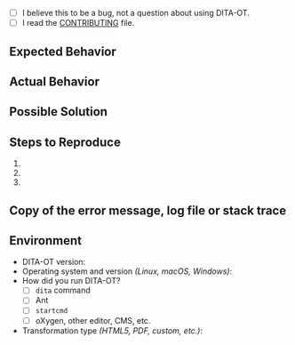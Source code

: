 <!-- ↑ Provide a general summary of the issue in the Title above ↑ -->

<!--
  Hi! Thanks for filing an issue with the DITA Open Toolkit project.
  Please take the time to answer the basic questions.

  To check boxes, change the `[ ]` into `[x]` (or submit and check.)

  If there is no need for certain sections, please delete those headers before
  submitting. We know not all issues require those steps. Otherwise, please try
  to be as detailed as possible.

  If you are unsure this is a bug in DITA-OT, or if this is just a generic usage
  question, please consider asking your question on the "dita-users" group at
  https://groups.yahoo.com/group/dita-users.

  Thanks!
-->

- [ ] I believe this to be a bug, not a question about using DITA-OT.
- [ ] I read the [CONTRIBUTING][] file.

## Expected Behavior
<!-- If you're describing a bug, tell us what should happen. -->
<!-- If you're suggesting a change/improvement, tell us how it should work. -->

## Actual Behavior
<!-- Tell us what happens instead of the expected behavior. -->

## Possible Solution
<!-- Optional suggestions on how to fix the issue, or implement the changes. -->
<!-- If you know how to fix the issue, please create a pull request instead. -->

## Steps to Reproduce
<!-- Test case, Gist, set of files or steps required to reproduce the issue. -->

1.
2.
3.

<!-- Create a Gist via <https://gist.github.com/> to upload your test files. -->
<!-- Link to the Gist from the issue or attach a .zip archive of your files. -->

## Copy of the error message, log file or stack trace
<!-- Long logs should be attached or in linked Gists, not in the issue body. -->

## Environment
<!-- Include relevant details about the environment you experienced this in. -->

* DITA-OT version:
* Operating system and version _(Linux, macOS, Windows)_:
* How did you run DITA-OT?
  <!-- Put an `[x]` in any of the boxes that apply: -->
    - [ ] `dita` command
    - [ ] Ant
    - [ ] `startcmd`
    - [ ] oXygen, other editor, CMS, etc.
* Transformation type _(HTML5, PDF, custom, etc.)_: 

<!-- 
Before submitting, check the Preview tab above to verify the XML markup appears
correctly and remember you can edit the description later to add information.
-->

[CONTRIBUTING]: https://github.com/dita-ot/dita-ot/blob/develop/.github/CONTRIBUTING.md
